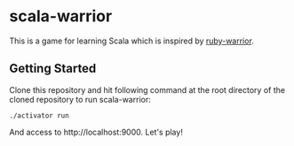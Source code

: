 scala-warrior
=============

This is a game for learning Scala which is inspired by [ruby-warrior](https://github.com/ryanb/ruby-warrior).


Getting Started
--------

Clone this repository and hit following command at the root directory of the cloned repository to run scala-warrior:

```
./activator run
```

And access to http://localhost:9000. Let's play!

